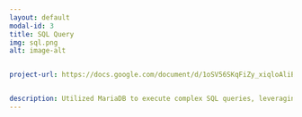 ```yaml
---
layout: default
modal-id: 3
title: SQL Query
img: sql.png
alt: image-alt


project-url: https://docs.google.com/document/d/1oSV56SKqFiZy_xiqloAliEQYLQ4kEf8Nq3fa-1WL-H0/edit?usp=sharing


description: Utilized MariaDB to execute complex SQL queries, leveraging WHERE, AND, OR, and NOT commands to filter login attempts (after-hours, specific dates, outside of Mexico) and retrieve employee data by department (Marketing, Finance, Sales).
---
```

